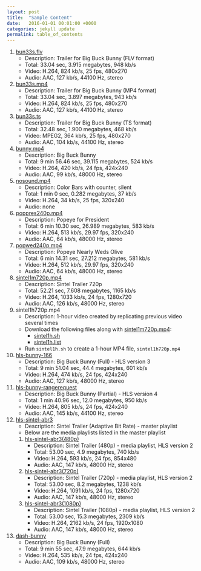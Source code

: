 ```yaml
---
layout: post
title:  "Sample Content"
date:   2016-01-01 00:01:00 +0000
categories: jekyll update
permalink: table_of_contents
---
```


1. [bun33s.flv]({{site.url}}{{site.baseurl}}/assets/bun33s.flv)
   - Description: Trailer for Big Buck Bunny (FLV format)
   - Total: 33.04 sec, 3.915 megabytes, 948 kb/s
   - Video: H.264, 824 kb/s, 25 fps, 480x270
   - Audio: AAC, 127 kb/s, 44100 Hz, stereo
1. [bun33s.mp4]({{site.url}}{{site.baseurl}}/assets/bun33s.mp4)
   - Description: Trailer for Big Buck Bunny (MP4 format)
   - Total: 33.04 sec, 3.897 megabytes, 943 kb/s
   - Video: H.264, 824 kb/s, 25 fps, 480x270
   - Audio: AAC, 127 kb/s, 44100 Hz, stereo
1. [bun33s.ts]({{site.url}}{{site.baseurl}}/assets/bun33s.ts)
   - Description: Trailer for Big Buck Bunny (TS format)
   - Total: 32.48 sec, 1.900 megabytes, 468 kb/s
   - Video: MPEG2, 364 kb/s, 25 fps, 480x270
   - Audio: AAC, 104 kb/s, 44100 Hz, stereo
1. [bunny.mp4]({{site.url}}{{site.baseurl}}/assets/bunny.mp4)
   - Description: Big Buck Bunny
   - Total: 9 min 56.46 sec, 39.115 megabytes, 524 kb/s
   - Video: H.264, 420 kb/s, 24 fps, 424x240
   - Audio: AAC, 99 kb/s, 48000 Hz, stereo
1. [nosound.mp4]({{site.url}}{{site.baseurl}}/assets/nosound.mp4)
   - Description: Color Bars with counter, silent
   - Total: 1 min 0 sec, 0.282 megabytes, 37 kb/s
   - Video: H.264, 34 kb/s, 25 fps, 320x240
   - Audio: none
1. [poppres240p.mp4]({{site.url}}{{site.baseurl}}/assets/poppres240p.mp4)
   - Description: Popeye for President
   - Total: 6 min 10.30 sec, 26.989 megabytes, 583 kb/s
   - Video: H.264, 513 kb/s, 29.97 fps, 320x240
   - Audio: AAC, 64 kb/s, 48000 Hz, stereo
1. [popwed240p.mp4]({{site.url}}{{site.baseurl}}/assets/popwed240p.mp4)
   - Description: Popeye Nearly Weds Olive
   - Total: 6 min 14.31 sec, 27.212 megabytes, 581 kb/s
   - Video: H.264, 512 kb/s, 29.97 fps, 320x240
   - Audio: AAC, 64 kb/s, 48000 Hz, stereo
1. [sintel1m720p.mp4]({{site.url}}{{site.baseurl}}/assets/sintel1m720p.mp4)
   - Description: Sintel Trailer 720p
   - Total: 52.21 sec, 7.608 megabytes, 1165 kb/s
   - Video: H.264, 1033 kb/s, 24 fps, 1280x720
   - Audio: AAC, 126 kb/s, 48000 Hz, stereo
1. sintel1h720p.mp4
   - Description: 1-hour video created by replicating previous video several times
   - Download the following files along with [sintel1m720p.mp4]({{site.url}}{{site.baseurl}}/assets/sintel1m720p.mp4):
     - [sintel1h.sh]({{site.url}}{{site.baseurl}}/assets/sintel1h.sh)
     - [sintel1h.list]({{site.url}}{{site.baseurl}}/assets/sintel1h.list)
   - Run `sintel1h.sh` to create a 1-hour MP4 file, `sintel1h720p.mp4`
1. [hls-bunny-166]({{site.url}}{{site.baseurl}}/assets/hls-bunny-166/playlist.m3u8)
   - Description: Big Buck Bunny (Full) - HLS version 3
   - Total: 9 min 51.04 sec, 44.4 megabytes, 601 kb/s
   - Video: H.264, 474 kb/s, 24 fps, 424x240
   - Audio: AAC, 127 kb/s, 48000 Hz, stereo
1. [hls-bunny-rangerequest]({{site.url}}{{site.baseurl}}/assets/hls-bunny-rangerequest/playlist.m3u8)
   - Description: Big Buck Bunny (Partial) - HLS version 4
   - Total: 1 min 40.96 sec, 12.0 megabytes, 950 kb/s
   - Video: H.264, 805 kb/s, 24 fps, 424x240
   - Audio: AAC, 145 kb/s, 44100 Hz, stereo
1. [hls-sintel-abr3]({{site.url}}{{site.baseurl}}/assets/hls-sintel-abr3/playlist.m3u8)
   - Description: Sintel Trailer (Adaptive Bit Rate) - master playlist
   - Below are the media playlists listed in the master playlist
   1. [hls-sintel-abr3(480p)]({{site.url}}{{site.baseurl}}/assets/hls-sintel-abr3/sintel480p/playlist.m3u8)
      - Description: Sintel Trailer (480p) - media playlist, HLS version 2
      - Total: 53.00 sec, 4.9 megabytes, 740 kb/s
      - Video: H.264, 593 kb/s, 24 fps, 854x480
      - Audio: AAC, 147 kb/s, 48000 Hz, stereo
   1. [hls-sintel-abr3(720p)]({{site.url}}{{site.baseurl}}/assets/hls-sintel-abr3/sintel720p/playlist.m3u8)
      - Description: Sintel Trailer (720p) - media playlist, HLS version 2
      - Total: 53.00 sec, 8.2 megabytes, 1238 kb/s
      - Video: H.264, 1091 kb/s, 24 fps, 1280x720
      - Audio: AAC, 147 kb/s, 48000 Hz, stereo
   1. [hls-sintel-abr3(1080p)]({{site.url}}{{site.baseurl}}/assets/hls-sintel-abr3/sintel1080p/playlist.m3u8)
      - Description: Sintel Trailer (1080p) - media playlist, HLS version 2
      - Total: 53.00 sec, 15.3 megabytes, 2309 kb/s
      - Video: H.264, 2162 kb/s, 24 fps, 1920x1080
      - Audio: AAC, 147 kb/s, 48000 Hz, stereo
1. [dash-bunny]({{site.url}}{{site.baseurl}}/assets/dash-bunny/manifest.mpd)
   - Description: Big Buck Bunny (Full)
   - Total: 9 min 55 sec, 47.9 megabytes, 644 kb/s
   - Video: H.264, 535 kb/s, 24 fps, 424x240
   - Audio: AAC, 109 kb/s, 48000 Hz, stereo


